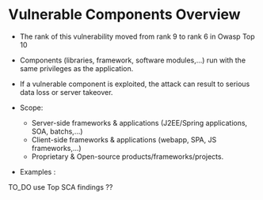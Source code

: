 # Vulnerable Components Overview

- The rank of this vulnerability moved from rank 9 to rank 6 in Owasp Top 10

- Components (libraries, framework, software modules,...) run with the same privileges as the application.

- If a vulnerable component is exploited, the attack can result to serious data loss or server takeover.

- Scope:

    - Server-side frameworks & applications (J2EE/Spring applications, SOA, batchs,...)
    - Client-side frameworks & applications (webapp, SPA, JS frameworks,...)
    - Proprietary & Open-source products/frameworks/projects.
    
- Examples :

 TO_DO use Top SCA findings ??
  

